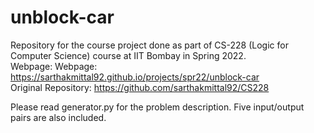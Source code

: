 # unblock-car

Repository for the course project done as part of CS-228 (Logic for Computer Science) course at IIT Bombay in Spring 2022.  
Webpage: Webpage: https://sarthakmittal92.github.io/projects/spr22/unblock-car  
Original Repository: https://github.com/sarthakmittal92/CS228

Please read generator.py for the problem description.
Five input/output pairs are also included.